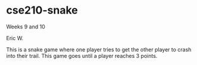 # cse210-snake
Weeks 9 and 10

Eric W.

This is a snake game where one player tries to get the other player to crash into their trail. This game goes until a player reaches 3 points.
